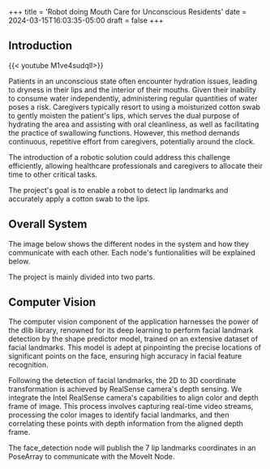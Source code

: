 +++
title = 'Robot doing Mouth Care for Unconscious Residents'
date = 2024-03-15T16:03:35-05:00
draft = false
+++

## Introduction

{{< youtube M1ve4sudqlI>}}

Patients in an unconscious state often encounter hydration issues, leading to dryness in their lips and the interior of their mouths. Given their inability to consume water independently, administering regular quantities of water poses a risk. Caregivers typically resort to using a moisturized cotton swab to gently moisten the patient's lips, which serves the dual purpose of hydrating the area and assisting with oral cleanliness, as well as facilitating the practice of swallowing functions. However, this method demands continuous, repetitive effort from caregivers, potentially around the clock. 

The introduction of a robotic solution could address this challenge efficiently, allowing healthcare professionals and caregivers to allocate their time to other critical tasks.

The project's goal is to enable a robot to detect lip landmarks and accurately apply a cotton swab to the lips.

## Overall System 

The image below shows the different nodes in the system and how they communicate with each other. Each node's funtionalities will be explained below.

The project is mainly divided into two parts.

## Computer Vision

The computer vision component of the application harnesses the power of the dlib library, renowned for its deep learning to perform facial landmark detection by the shape predictor model, trained on an extensive dataset of facial landmarks. This model is adept at pinpointing the precise locations of significant points on the face, ensuring high accuracy in facial feature recognition.

Following the detection of facial landmarks, the 2D to 3D coordinate transformation is achieved by RealSense camera's depth sensing. We integrate the Intel RealSense camera's capabilities to align color and depth frame of image. This process involves capturing real-time video streams, processing the color images to identify facial landmarks, and then correlating these points with depth information from the aligned depth frame.

The face_detection node will publish the 7 lip landmarks coordinates in an PoseArray to communicate with the MoveIt Node.
